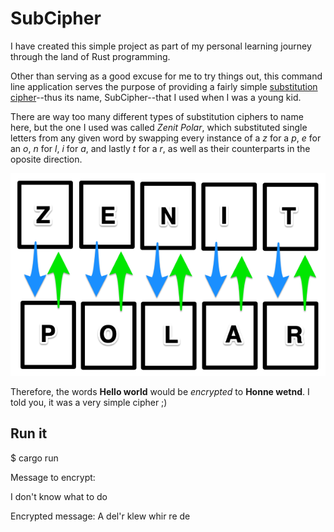 # SubCipher

I have created this simple project as part of my personal learning journey through the land of Rust programming.

Other than serving as a good excuse for me to try things out, this command line application serves the purpose of providing a fairly simple [substitution cipher](https://en.wikipedia.org/wiki/Substitution_cipher)--thus its name, SubCipher--that I used when I was a young kid.

There are way too many different types of substitution ciphers to name here, but the one I used was called *Zenit Polar*, which substituted single letters from any given word by swapping every instance of a *z* for a *p*, *e* for an *o*, *n* for *l*, *i* for *a*, and lastly *t* for a *r*, as well as their counterparts in the oposite direction.

![image][zenit polar]

Therefore, the words **Hello world** would be *encrypted* to **Honne wetnd**. I told you, it was a very simple cipher ;)

## Run it

  $ cargo run

  Message to encrypt:

  I don't know what to do
  
  Encrypted message: A del'r klew whir re de

[zenit polar]: subcipher.png